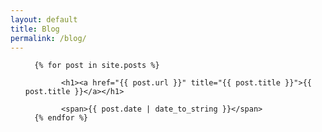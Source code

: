 ```yaml
---
layout: default
title: Blog
permalink: /blog/
---
```

<!--
<h2>{{ page.title }}</h2>
<ul class="posts">

	  {% for post in site.posts %}
	    <li><span>{{ post.date | date_to_string }}</span> » <a href="{{ post.url }}" title="{{ post.title }}">{{ post.title }}</a></li>
	  {% endfor %}
	</ul>
-->




<ul class="posts">

	  {% for post in site.posts %}

	    	<h1><a href="{{ post.url }}" title="{{ post.title }}">{{ post.title }}</a></h1>

	    	<span>{{ post.date | date_to_string }}</span> 
	  {% endfor %}
</ul>